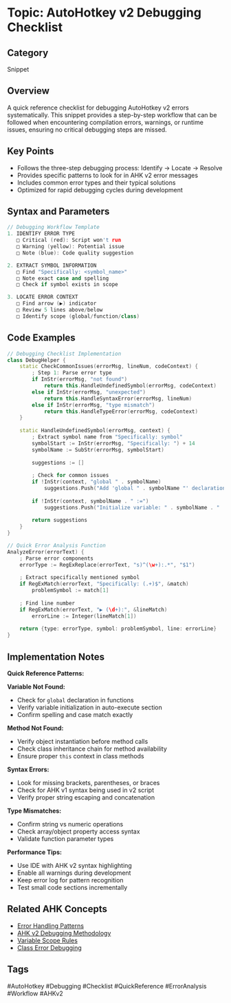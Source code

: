 # Topic: AutoHotkey v2 Debugging Checklist

## Category

Snippet

## Overview

A quick reference checklist for debugging AutoHotkey v2 errors systematically. This snippet provides a step-by-step workflow that can be followed when encountering compilation errors, warnings, or runtime issues, ensuring no critical debugging steps are missed.

## Key Points

- Follows the three-step debugging process: Identify → Locate → Resolve
- Provides specific patterns to look for in AHK v2 error messages
- Includes common error types and their typical solutions
- Optimized for rapid debugging cycles during development

## Syntax and Parameters

```cpp
// Debugging Workflow Template
1. IDENTIFY ERROR TYPE
   □ Critical (red): Script won't run
   □ Warning (yellow): Potential issue
   □ Note (blue): Code quality suggestion

2. EXTRACT SYMBOL INFORMATION
   □ Find "Specifically: <symbol_name>"
   □ Note exact case and spelling
   □ Check if symbol exists in scope

3. LOCATE ERROR CONTEXT
   □ Find arrow (▶) indicator
   □ Review 5 lines above/below
   □ Identify scope (global/function/class)
```

## Code Examples

```cpp
// Debugging Checklist Implementation
class DebugHelper {
    static CheckCommonIssues(errorMsg, lineNum, codeContext) {
        ; Step 1: Parse error type
        if InStr(errorMsg, "not found")
            return this.HandleUndefinedSymbol(errorMsg, codeContext)
        else if InStr(errorMsg, "unexpected")
            return this.HandleSyntaxError(errorMsg, lineNum)
        else if InStr(errorMsg, "type mismatch")
            return this.HandleTypeError(errorMsg, codeContext)
    }
    
    static HandleUndefinedSymbol(errorMsg, context) {
        ; Extract symbol name from "Specifically: symbol"
        symbolStart := InStr(errorMsg, "Specifically: ") + 14
        symbolName := SubStr(errorMsg, symbolStart)
        
        suggestions := []
        
        ; Check for common issues
        if !InStr(context, "global " . symbolName)
            suggestions.Push("Add 'global " . symbolName "' declaration")
        
        if !InStr(context, symbolName . " :=")
            suggestions.Push("Initialize variable: " . symbolName . " := value")
            
        return suggestions
    }
}

// Quick Error Analysis Function
AnalyzeError(errorText) {
    ; Parse error components
    errorType := RegExReplace(errorText, "s)^(\w+):.*", "$1")
    
    ; Extract specifically mentioned symbol
    if RegExMatch(errorText, "Specifically: (.+)$", &match)
        problemSymbol := match[1]
    
    ; Find line number
    if RegExMatch(errorText, "▶ (\d+):", &lineMatch)
        errorLine := Integer(lineMatch[1])
    
    return {type: errorType, symbol: problemSymbol, line: errorLine}
}
```

## Implementation Notes

**Quick Reference Patterns:**

**Variable Not Found:**
- Check for `global` declaration in functions
- Verify variable initialization in auto-execute section
- Confirm spelling and case match exactly

**Method Not Found:**
- Verify object instantiation before method calls
- Check class inheritance chain for method availability
- Ensure proper `this` context in class methods

**Syntax Errors:**
- Look for missing brackets, parentheses, or braces
- Check for AHK v1 syntax being used in v2 script
- Verify proper string escaping and concatenation

**Type Mismatches:**
- Confirm string vs numeric operations
- Check array/object property access syntax
- Validate function parameter types

**Performance Tips:**
- Use IDE with AHK v2 syntax highlighting
- Enable all warnings during development
- Keep error log for pattern recognition
- Test small code sections incrementally

## Related AHK Concepts

- [Error Handling Patterns](../Patterns/error-handling-patterns.md)
- [AHK v2 Debugging Methodology](../Concepts/ahk-v2-debugging-methodology.md)
- [Variable Scope Rules](../Concepts/variable-scope-rules.md)
- [Class Error Debugging](../Classes/class-error-debugging.md)

## Tags

#AutoHotkey #Debugging #Checklist #QuickReference #ErrorAnalysis #Workflow #AHKv2